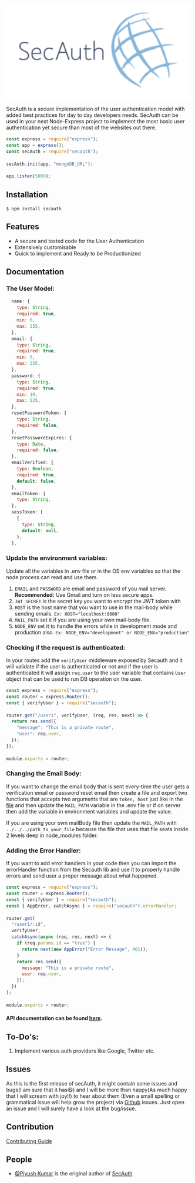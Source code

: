 ![SecAuth Logo](Images/logo.png)

SecAuth is a secure implementation of the user authentication model with added best practices for day to day developers needs. SecAuth can be used in your next Node-Express project to implement the most basic user authentication yet secure than most of the websites out there.

```js
const express = require("express");
const app = express();
const secAuth = require("secauth");

secAuth.init(app, "mongoDB_URL");

app.listen(5000);
```

## Installation

```
$ npm install secauth
```

## Features

- A secure and tested code for the User Authentication
- Extensively customisable
- Quick to implement and Ready to be Productionized

## Documentation

### The User Model:

```js
  name: {
    type: String,
    required: true,
    min: 6,
    max: 255,
  },
  email: {
    type: String,
    required: true,
    min: 6,
    max: 255,
  },
  password: {
    type: String,
    required: true,
    min: 10,
    max: 525,
  },
  resetPasswordToken: {
    type: String,
    required: false,
  },
  resetPasswordExpires: {
    type: Date,
    required: false,
  },
  emailVerified: {
    type: Boolean,
    required: true,
    default: false,
  },
  emailToken: {
    type: String,
  },
  sessToken: [
    {
      type: String,
      default: null,
    },
  ],
```

### Update the environment variables:

Update all the variables in .env file or in the OS env variables so that the node process can read and use them.

1. `EMAIL` and `PASSWORD` are email and password of you mail server. **Recommended:** Use Gmail and turn on less secure apps.
2. `JWT_SECRET` is the secret key you want to encrypt the JWT token with
3. `HOST` is the host name that you want to use in the mail-body while sending emails. `Ex: HOST="localhost:8000"`
4. `MAIL_PATH` set it if you are using your own mail-body file.
5. `NODE_ENV` set it to handle the errors while in development mode and production also. `Ex: NODE_ENV="development" or NODE_ENV="production"`

### Checking if the request is authenticated:

In your routes add the `verifyUser` middleware exposed by Secauth and it will validate if the user is authenticated or not and if the user is authenticated it will assign `req.user` to the user variable that contains `User` object that can be used to run DB operation on the user.

```js
const express = require("express");
const router = express.Router();
const { verifyUser } = require("secauth");

router.get("/user1", verifyUser, (req, res, next) => {
  return res.send({
    "message": "This is a private route",
    "user": req.user,
  });
});

module.exports = router;
```

### Changing the Email Body:

If you want to change the email body that is sent every-time the user gets a verification email or password reset email then create a file and export two functions that accepts two arguments that are `token, host` just like in the [file](https://github.com/SilverPoision/secAuth/blob/main/Controller/Misc/mailBody.js) and then update the `MAIL_PATH` variable in the .env file or if on server then add the variable in environment variables and update the value.

If you are using your own mailBody file then update the `MAIL_PATH` with `../../../path_to_your_file` because the file that uses that file seats inside 2 levels deep in node_modules folder.

### Adding the Error Handler:

If you want to add error handlers in your code then you can import the errorHandler function from the Secauth lib and use it to properly handle errors and send user a proper message about what happened.

```js
const express = require("express");
const router = express.Router();
const { verifyUser } = require("secauth");
const { AppError, catchAsync } = require("secauth").errorHandler;

router.get(
  "/user1/:id",
  verifyUser,
  catchAsync(async (req, res, next) => {
    if (req.params.id == "true") {
      return next(new AppError("Error Message", 401));
    }
    return res.send({
      message: "This is a private route",
      user: req.user,
    });
  })
);

module.exports = router;

```

#### API documentation can be found [here](https://documenter.getpostman.com/view/6036498/UVXjJvra).

## To-Do's:
1. Implement various auth providers like Google, Twitter etc.

## Issues

As this is the first release of secAuth, it might contain some issues and bugs(I am sure that it has😆) and I will be more than happy(As much happy that I will scream with joy!!) to hear about them (Even a small spelling or grammatical issue will help grow the project) via [Github](https://github.com/SilverPoision/secAuth/issues) issues. Just open an issue and I will surely have a look at the bug/issue.

## Contribution

[Contributing Guide](https://github.com/SilverPoision/secAuth/blob/main/Contribution.md)

## People

- [@Piyush Kumar](https://twitter.com/silverpoision) is the original author of [SecAuth](https://github.com/SilverPoision/secAuth)
